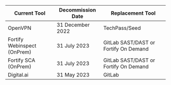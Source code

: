 
|Current Tool|Decommission Date|Replacement Tool|
|---|---|---|
|OpenVPN|31 December 2022|TechPass/Seed|
|Fortify Webinspect (OnPrem)|31 July 2023|GitLab SAST/DAST or Fortify On Demand|
|Fortify SCA (OnPrem)|31 July 2023|GitLab SAST/DAST or Fortify On Demand|
|Digital.ai|31 May 2023|GitLab|


